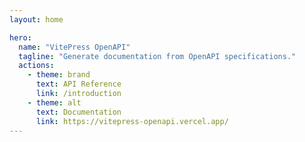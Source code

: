 ```yaml
---
layout: home

hero:
  name: "VitePress OpenAPI"
  tagline: "Generate documentation from OpenAPI specifications."
  actions:
    - theme: brand
      text: API Reference
      link: /introduction
    - theme: alt
      text: Documentation
      link: https://vitepress-openapi.vercel.app/
---
```

